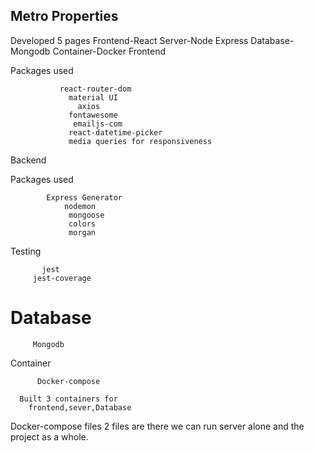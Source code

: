   ## Metro Properties

 Developed 5 pages
   Frontend-React
   Server-Node Express
   Database-Mongodb
   Container-Docker
 Frontend

 Packages used

               react-router-dom
                 material UI
                   axios
                 fontawesome                 
                  emailjs-com
                 react-datetime-picker
                 media queries for responsiveness
                 

Backend

Packages used

            Express Generator
                nodemon
                 mongoose
                 colors
                 morgan
Testing

           jest
         jest-coverage

# Database

         Mongodb

Container

          Docker-compose

      Built 3 containers for 
        frontend,sever,Database 
  Docker-compose files
              2 files are there
              we can run server alone and the project as a whole.       
                       



